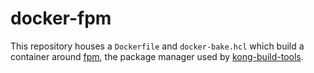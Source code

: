 # docker-fpm

This repository houses a `Dockerfile` and `docker-bake.hcl` which build a container around [fpm](https://fpm.readthedocs.io/en/latest/), the package manager used by [kong-build-tools](https://github.com/Kong/kong-build-tools/blob/d1c1b71e238b715b2a3ff551ab31628426a228df/dockerfiles/Dockerfile.package#L8).
